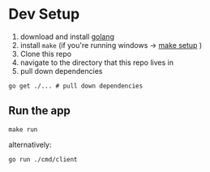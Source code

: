 # Dev Setup

1. download and install [golang](https://go.dev/dl/)
2. install `make` (if you're running windows -> [make setup](https://stackoverflow.com/questions/32127524/how-to-install-and-use-make-in-windows) )
2. Clone this repo
3. navigate to the directory that this repo lives in
4. pull down dependencies

```
go get ./... # pull down dependencies
```



## Run the app

```
make run
```

alternatively:
```
go run ./cmd/client
```